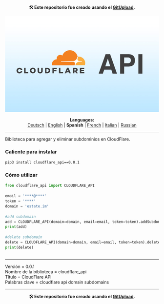 <p align="center"><b>🛠️ Este repositorio fue creado usando el <a href="https://gitupload.com">GitUpload</a>.</b></p>
<p align="center"><a href="https://gitupload.com"><img src="https://github.com/markolofsen/cloudflare_api//blob/master/.banners/banner_es.jpg?raw=1" /></a></p>
<p align="center"><b>Languages:</b><br /><a href="https://github.com/markolofsen/cloudflare_api/blob/master/README_de.md">Deutsch</a> | <a href="https://github.com/markolofsen/cloudflare_api/blob/master/README.md">English</a> | <b>Spanish</b> | <a href="https://github.com/markolofsen/cloudflare_api/blob/master/README_fr.md">French</a> | <a href="https://github.com/markolofsen/cloudflare_api/blob/master/README_it.md">Italian</a> | <a href="https://github.com/markolofsen/cloudflare_api/blob/master/README_ru.md">Russian</a></p>

---

Biblioteca para agregar y eliminar subdominios en CloudFlare.


### Caliente para instalar

```sh
pip3 install cloudflare_api==0.0.1
```


### Cómo utilizar

```python
from cloudflare_api import CLOUDFLARE_API

email = '****@****'
token = '****'
domain = 'estate.im'

#add subdomain
add = CLOUDFLARE_API(domain=domain, email=email, token=token).addSubdomain(subdomain='new')
print(add)

#delete subdomain
delete = CLOUDFLARE_API(domain=domain, email=email, token=token).deleteSubdomain(subdomain='new')
print(delete)
		
```


<hr />

Versión = 0.0.1 <br />
Nombre de la biblioteca = cloudflare_api <br />
Título = CloudFlare API <br />
Palabras clave = cloudflare api domain subdomains <br />



---

<p align="center"><b>🛠️ Este repositorio fue creado usando el <a href="https://gitupload.com">GitUpload</a>.</b></p>